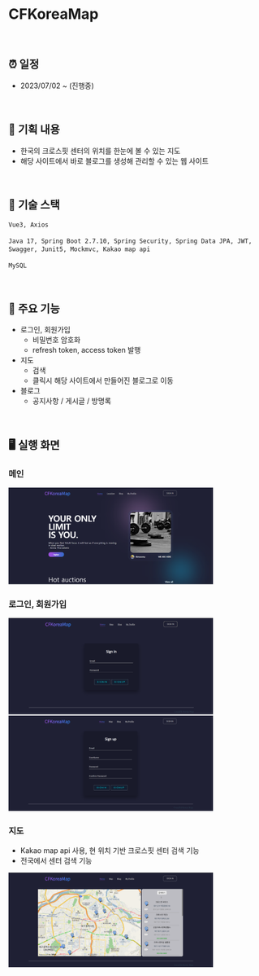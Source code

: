 # CFKoreaMap

<br>

## ⏰ 일정

- 2023/07/02 ~ (진행중)

<br>

## 📄 기획 내용

- 한국의 크로스핏 센터의 위치를 한눈에 볼 수 있는 지도
- 해당 사이트에서 바로 블로그를 생성해 관리할 수 있는 웹 사이트

<br>

## 📄 기술 스택

```
Vue3, Axios

Java 17, Spring Boot 2.7.10, Spring Security, Spring Data JPA, JWT,
Swagger, Junit5, Mockmvc, Kakao map api

MySQL
```

<br>

## 📄 주요 기능

- 로그인, 회원가입
  - 비밀번호 암호화
  - refresh token, access token 발행
- 지도
  - 검색
  - 클릭시 해당 사이트에서 만들어진 블로그로 이동
- 블로그
  - 공지사항 / 게시글 / 방명록


<br>

## 🖥️ 실행 화면

### 메인

<img src="./assets/Untitled.png" width=80%>

### 로그인, 회원가입

<img src="./assets/Untitled 1.png" width=80%>

<img src="./assets/Untitled 2.png" width=80%>

### 지도

- Kakao map api 사용, 현 위치 기반 크로스핏 센터 검색 기능
- 전국에서 센터 검색 기능

<img src="./assets/Untitled 3.png" width=80%>
